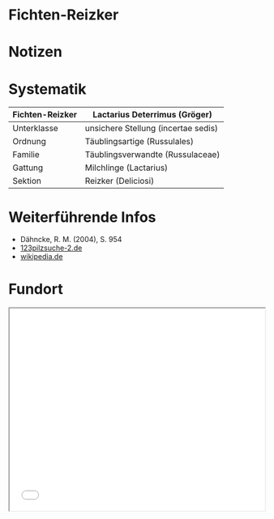 Fichten-Reizker
===
# Notizen


# Systematik
| Fichten-Reizker | Lactarius Deterrimus (Gröger) |
| --- | --- |
| Unterklasse | unsichere Stellung (incertae sedis) |
| Ordnung | Täublingsartige (Russulales) |
| Familie | Täublingsverwandte (Russulaceae) |
| Gattung | Milchlinge (Lactarius) |
| Sektion | Reizker (Deliciosi) |


# Weiterführende Infos
- Dähncke, R. M. (2004), S. 954
- [123pilzsuche-2.de](https://www.123pilzsuche-2.de/daten/details/Fichtenreizker.htm)
- [wikipedia.de](https://de.wikipedia.org/wiki/Fichten-Reizker)

# Fundort
<iframe src="map.html#51.651262,10.105047" style="width: 100% !important; height: 400px !important;"></iframe>